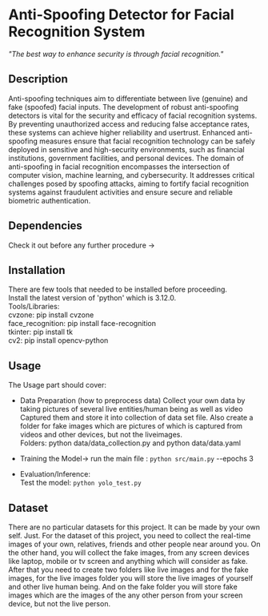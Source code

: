 # Anti-Spoofing Detector for Facial Recognition System
*"The best way to enhance security is through facial recognition."*
## Description
Anti-spoofing techniques aim to differentiate between live (genuine) and fake (spoofed) facial inputs. The development of robust anti-spoofing detectors is vital for the security and efficacy of facial 
recognition systems. By preventing unauthorized access and reducing false acceptance rates, these systems can achieve higher reliability and usertrust. Enhanced anti-spoofing measures ensure that facial 
recognition technology can be safely deployed in sensitive and high-security environments, such as financial institutions, government facilities, and personal devices. The domain of anti-spoofing in facial 
recognition encompasses the intersection of computer vision, machine learning, and cybersecurity. It addresses critical challenges posed by spoofing attacks, aiming to fortify facial recognition systems 
against fraudulent activities and ensure secure and reliable biometric authentication.

## Dependencies
Check it out before any further procedure -> 

## Installation
There are few tools that needed to be installed before proceeding.                                                                                                                                              
Install the latest version of 'python' which is 3.12.0.                                                                                                                                                
Tools/Libraries:                                                                                                                                                                                                
 cvzone: pip install cvzone                                                                                                                                                                           
 face_recognition: pip install face-recognition                                                                                                                                                                
  tkinter: pip install tk                                                                                                                                                                                          
   cv2: pip install opencv-python

## Usage 

The Usage part should cover:

- Data Preparation (how to preprocess data)
Collect your own data by taking pictures of several live entities/human being as well as video Captured them and store it into collection of data set file. Also create a folder  for fake images which are
pictures of which is captured from videos and other devices, but not the liveimages.                                                                                                                       
Folders: python data/data_collection.py and python data/data.yaml
  
- Training the Model->
run the main file : `python src/main.py` --epochs 3                                                                                                                                          
 - Evaluation/Inference:                                                                                                                                                                                         
  Test the model:  `python yolo_test.py`


## Dataset
There are no particular datasets for this project. It can be made by your own self. Just.
For the dataset of this project, you need to collect the real-time images of your own, relatives, friends and other people near around you. On the other hand, you will collect the fake images, from any screen devices like laptop, mobile or tv screen and anything which will consider as fake. After that  you need to create two folders like live images and for the fake images,  for the live images folder you will store the live images of yourself and other live human being. And on the fake folder you will store fake images which are the images of the any other person from your screen device, but not the live person.

